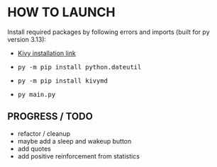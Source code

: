 # HOW TO LAUNCH  
Install required packages by following errors and imports (built for py version 3.13):  
* [Kivy installation link](https://kivy.org/doc/stable/gettingstarted/installation.html)  
* <pre>py -m pip install python.dateutil</pre>  
* <pre>py -m pip install kivymd</pre>  
* <pre>py main.py</pre>  
  
## PROGRESS / TODO  
* refactor / cleanup  
* maybe add a sleep and wakeup button  
* add quotes  
* add positive reinforcement from statistics  

